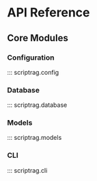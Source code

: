 # API Reference

## Core Modules

### Configuration

<!-- markdownlint-disable MD044 -->
::: scriptrag.config
<!-- markdownlint-enable MD044 -->

### Database

<!-- markdownlint-disable MD044 -->
::: scriptrag.database
<!-- markdownlint-enable MD044 -->

### Models

<!-- markdownlint-disable MD044 -->
::: scriptrag.models
<!-- markdownlint-enable MD044 -->

### CLI

<!-- markdownlint-disable MD044 -->
::: scriptrag.cli
<!-- markdownlint-enable MD044 -->
